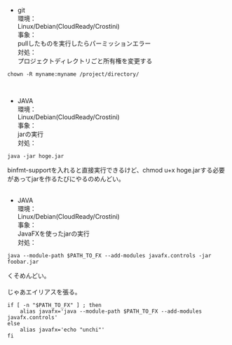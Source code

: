 - git  
環境：  
Linux/Debian(CloudReady/Crostini)  
事象：  
pullしたものを実行したらパーミッションエラー  
対処：  
プロジェクトディレクトリごと所有権を変更する   
~~~
chown -R myname:myname /project/directory/
~~~
<br>

- JAVA  
環境：  
Linux/Debian(CloudReady/Crostini)  
事象：  
jarの実行  
対処：  
~~~
java -jar hoge.jar
~~~
binfmt-supportを入れると直接実行できるけど、chmod u+x hoge.jarする必要があってjarを作るたびにやるのめんどい。  
<br>

- JAVA  
環境：  
Linux/Debian(CloudReady/Crostini)  
事象：  
JavaFXを使ったjarの実行  
対処：  
~~~
java --module-path $PATH_TO_FX --add-modules javafx.controls -jar foobar.jar  
~~~
くそめんどい。  
<br>
じゃあエイリアスを張る。  
~~~
if [ -n "$PATH_TO_FX" ] ; then
    alias javafx='java --module-path $PATH_TO_FX --add-modules javafx.controls'
else
    alias javafx='echo "unchi"'
fi
~~~  
<br>

